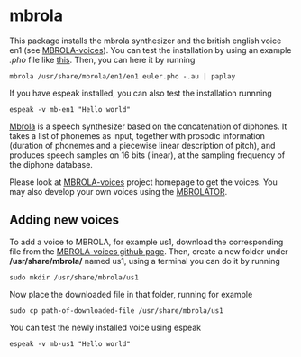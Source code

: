 # mbrola
This package installs the mbrola synthesizer and the british english voice en1 (see [MBROLA-voices](https://github.com/numediart/MBROLA-voices)).
You can test the installation by using an example *.pho* file like [this](https://raw.githubusercontent.com/numediart/MBROLA-voices/master/data/en1/TEST/euler.pho). Then, you can here it by running
```
mbrola /usr/share/mbrola/en1/en1 euler.pho -.au | paplay
```
If you have espeak installed, you can also test the installation runnning
```
espeak -v mb-en1 "Hello world"
```

[Mbrola](https://github.com/numediart/MBROLA) is a speech synthesizer based on the concatenation of diphones. It takes a list of phonemes as input, together with prosodic information (duration of phonemes and a piecewise linear description of pitch), and produces speech samples on 16 bits (linear), at the sampling frequency of the diphone database.

Please look at [MBROLA-voices](https://github.com/numediart/MBROLA-voices) project homepage to get the voices. You may also develop your own voices using the [MBROLATOR](https://github.com/numediart/MBROLATOR).

## Adding new voices
To add a voice to MBROLA, for example us1, download the corresponding file from the [MBROLA-voices github page](https://github.com/numediart/MBROLA-voices). Then, create a new folder under **/usr/share/mbrola/** named us1, using a terminal you can do it by running
```
sudo mkdir /usr/share/mbrola/us1
```
Now place the downloaded file in that folder, running for example
```
sudo cp path-of-downloaded-file /usr/share/mbrola/us1
```

You can test the newly installed voice using espeak
```
espeak -v mb-us1 "Hello world"
```
